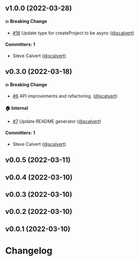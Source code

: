 

## v1.0.0 (2022-03-28)

#### :boom: Breaking Change
* [#16](https://github.com/scalvert/bin-tester/pull/16) Update type for createProject to be async ([@scalvert](https://github.com/scalvert))

#### Committers: 1
- Steve Calvert ([@scalvert](https://github.com/scalvert))


## v0.3.0 (2022-03-18)

#### :boom: Breaking Change
* [#6](https://github.com/scalvert/bin-tester/pull/6) API improvements and refactoring. ([@scalvert](https://github.com/scalvert))

#### :house: Internal
* [#7](https://github.com/scalvert/bin-tester/pull/7) Update README generator ([@scalvert](https://github.com/scalvert))

#### Committers: 1
- Steve Calvert ([@scalvert](https://github.com/scalvert))


## v0.0.5 (2022-03-11)


## v0.0.4 (2022-03-10)


## v0.0.3 (2022-03-10)


## v0.0.2 (2022-03-10)


## v0.0.1 (2022-03-10)


# Changelog
